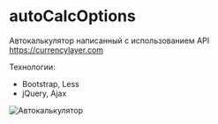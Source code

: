 # autoCalcOptions
Автокалькулятор написанный с использованием API https://currencylayer.com

Технологии:
- Bootstrap, Less
- jQuery, Ajax

![Автокалькулятор](http://magaz.sib0.ru/images/autoCalcOptions.jpg)
